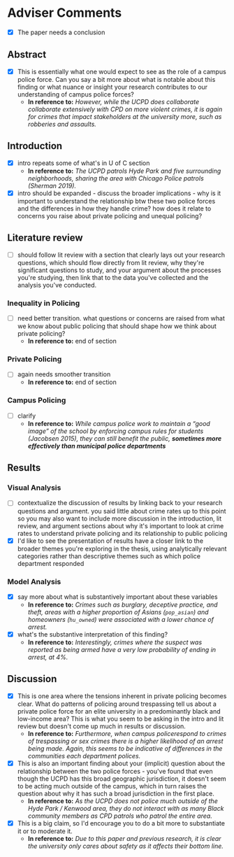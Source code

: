 # Adviser Comments

- [x] The paper needs a conclusion

## Abstract
- [x] This is essentially what one would expect to see as the role of a campus police force. Can you say a bit more about what is notable about this finding or what nuance or insight your research contributes to our understanding of campus police forces?
  - **In reference to:** *However, while the
UCPD does collaborate collaborate extensively with CPD on more violent crimes, it is again
for crimes that impact stakeholders at the university more, such as robberies and assaults.*

## Introduction
- [x] intro repeats some of what's in U of C section
  - **In reference to:** *The UCPD patrols Hyde Park and five
surrounding neighborhoods, sharing the area with Chicago Police patrols (Sherman 2019).*
- [x] intro should be expanded - discuss the broader implications - why is it important to understand the relationship btw these two police forces and the differences in how they handle crime? how does it relate to concerns you raise about private policing and unequal policing?

## Literature review
- [ ] should follow lit review with a section that clearly lays out your research questions, which should flow directly from lit review, why they're significant questions to study, and your argument about the processes you're studying, then link that to the data you've collected and the analysis you've conducted.

### Inequality in Policing
- [ ] need better transition. what questions or concerns are raised from what we know about public policing that should shape how we think about private policing?
  - **In reference to:** end of section

### Private Policing
- [ ] again needs smoother transition
  - **In reference to:** end of section

### Campus Policing
- [ ] clarify
  - **In reference to:** *While campus police work to maintain a “good image” of the school by enforcing campus rules for students (Jacobsen 2015), they can still benefit the public, __sometimes more effectively than municipal police departments__*

## Results

### Visual Analysis
- [ ] contextualize the discussion of results by linking back to your research questions and argument. you said little about crime rates up to this point so you may also want to include more discussion in the introduction, lit review, and argument sections about why it's important to look at crime rates to understand private policing and its relationship to public policing
- [x] I'd like to see the presentation of results have a closer link to the broader themes you're exploring in the thesis, using analytically relevant categories rather than descriptive themes such as which police department responded

### Model Analysis
- [x] say more about what is substantively important about these variables
  - **In reference to:** *Crimes such as burglary, deceptive practice, and theft, areas with a higher proportion of Asians (`pop_asian`) and homeowners (`hu_owned`) were associated with a lower chance of arrest.*
- [x] what's the substantive interpretation of this finding?
  - **In reference to:** *Interestingly, crimes where the suspect was reported as being armed have a very low probability of ending in arrest, at 4%.*

## Discussion
- [x] This is one area where the tensions inherent in private policing becomes clear. What do patterns of policing around trespassing tell us about a private police force for an elite university in a predominantly black and low-income area? This is what you seem to be asking in the intro and lit review but doesn't come up much in results or discussion.
  - **In reference to:** *Furthermore, when campus policerespond to crimes of trespassing or sex crimes there is a higher likelihood of an arrest being made. Again, this seems to be indicative of differences in the communities each department polices.*
- [x] This is also an important finding about your (implicit) question about the relationship between the two police forces - you've found that even though the UCPD has this broad geographic jurisdiction, it doesn't seem to be acting much outside of the campus, which in turn raises the question about why it has such a broad jurisdiction in the first place.
  - **In reference to:** *As the UCPD does not police much outside of the Hyde Park / Kenwood area, they do not interact with as many Black community members as CPD patrols who patrol the entire area.*
- [x] This is a big claim, so I'd encourage you to do a bit more to substantiate it or to moderate it.
  - **In reference to:** *Due to this paper and previous research, it is clear the university only cares about safety as it affects their bottom line.*
